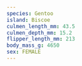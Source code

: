 ```yaml
---
species: Gentoo
island: Biscoe
culmen_length_mm: 43.5
culmen_depth_mm: 15.2
flipper_length_mm: 213
body_mass_g: 4650
sex: FEMALE
---
```

